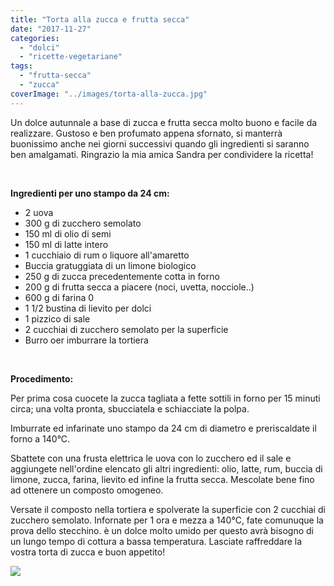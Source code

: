 ```yaml
---
title: "Torta alla zucca e frutta secca"
date: "2017-11-27"
categories: 
  - "dolci"
  - "ricette-vegetariane"
tags: 
  - "frutta-secca"
  - "zucca"
coverImage: "../images/torta-alla-zucca.jpg"
---
```


Un dolce autunnale a base di zucca e frutta secca molto buono e facile da realizzare. Gustoso e ben profumato appena sfornato, si manterrà buonissimo anche nei giorni successivi quando gli ingredienti si saranno ben amalgamati. Ringrazio la mia amica Sandra per condividere la ricetta!

 

**Ingredienti per uno stampo da 24 cm:**

- 2 uova
- 300 g di zucchero semolato
- 150 ml di olio di semi
- 150 ml di latte intero
- 1 cucchiaio di rum o liquore all'amaretto
- Buccia gratuggiata di un limone biologico
- 250 g di zucca precedentemente cotta in forno
- 200 g di frutta secca a piacere (noci, uvetta, nocciole..)
- 600 g di farina 0
- 1 1/2 bustina di lievito per dolci
- 1 pizzico di sale
- 2 cucchiai di zucchero semolato per la superficie
- Burro oer imburrare la tortiera

 

**Procedimento:**

Per prima cosa cuocete la zucca tagliata a fette sottili in forno per 15 minuti circa; una volta pronta, sbucciatela e schiacciate la polpa.

Imburrate ed infarinate uno stampo da 24 cm di diametro e preriscaldate il forno a 140°C.

Sbattete con una frusta elettrica le uova con lo zucchero ed il sale e aggiungete nell'ordine elencato gli altri ingredienti: olio, latte, rum, buccia di limone, zucca, farina, lievito ed infine la frutta secca. Mescolate bene fino ad ottenere un composto omogeneo.

Versate il composto nella tortiera e spolverate la superficie con 2 cucchiai di zucchero semolato. Infornate per 1 ora e mezza a 140°C, fate comunuque la prova dello stecchino. è un dolce molto umido per questo avrà bisogno di un lungo tempo di cottura a bassa temperatura. Lasciate raffreddare la vostra torta di zucca e buon appetito!

![](https://cucinadalnord.it/wp-content/uploads/2017/11/torta-alla-zucca1.jpg)
